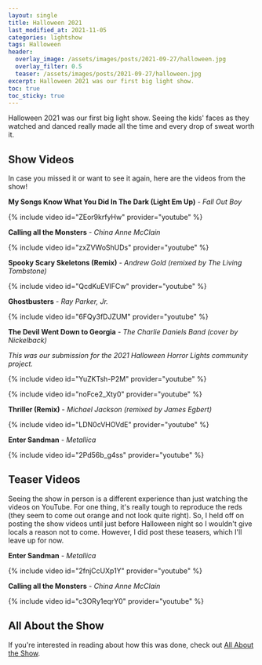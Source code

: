 ```yaml
---
layout: single
title: Halloween 2021
last_modified_at: 2021-11-05
categories: lightshow
tags: Halloween
header:
  overlay_image: /assets/images/posts/2021-09-27/halloween.jpg
  overlay_filter: 0.5
  teaser: /assets/images/posts/2021-09-27/halloween.jpg
excerpt: Halloween 2021 was our first big light show.
toc: true
toc_sticky: true
---
```


Halloween 2021 was our first big light show. Seeing the kids' faces as they watched and danced really made all the time and every drop of sweat worth it.

## Show Videos

In case you missed it or want to see it again, here are the videos from the show!

**My Songs Know What You Did In The Dark (Light Em Up)** - *Fall Out Boy*

{% include video id="ZEor9krfyHw" provider="youtube" %}

**Calling all the Monsters** - *China Anne McClain*

{% include video id="zxZVWoShUDs" provider="youtube" %}

**Spooky Scary Skeletons (Remix)** - *Andrew Gold (remixed by The Living Tombstone)*

{% include video id="QcdKuEVIFCw" provider="youtube" %}

**Ghostbusters** - *Ray Parker, Jr.*

{% include video id="6FQy3fDJZUM" provider="youtube" %}

**The Devil Went Down to Georgia** - *The Charlie Daniels Band (cover by Nickelback)*

*This was our submission for the 2021 Halloween Horror Lights community project.*

{% include video id="YuZKTsh-P2M" provider="youtube" %}

{% include video id="noFce2_Xty0" provider="youtube" %}

**Thriller (Remix)** - *Michael Jackson (remixed by James Egbert)*

{% include video id="LDN0cVHOVdE" provider="youtube" %}

**Enter Sandman** - *Metallica*

{% include video id="2Pd56b_g4ss" provider="youtube" %}

## Teaser Videos

Seeing the show in person is a different experience than just watching the videos on YouTube. For one thing, it's really tough to reproduce the reds (they seem to come out orange and not look quite right). So, I held off on posting the show videos until just before Halloween night so I wouldn't give locals a reason not to come. However, I did post these teasers, which I'll leave up for now.

**Enter Sandman** - *Metallica*

{% include video id="2fnjCcUXp1Y" provider="youtube" %}

**Calling all the Monsters** - *China Anne McClain*

{% include video id="c3ORy1eqrY0" provider="youtube" %}

## All About the Show

If you're interested in reading about how this was done, check out <a href="https://chadgoode.com/projects/lightshow/show-Info/">All About the Show</a>.